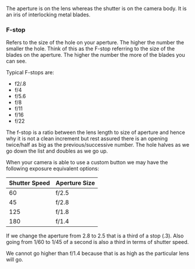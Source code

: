 The aperture is on the lens whereas the shutter is on the camera body. It is an iris of interlocking metal blades.

### F-stop

Refers to the size of the hole on your aperture. The higher the number the smaller the hole. Think of this as the F-stop referring to the size of the blades on the aperture. The higher the number the more of the blades you can see.

Typical F-stops are:

- f2/.8
- f/4
- f/5.6
- f/8
- f/11
- f/16
- f/22

The f-stop is a ratio between the lens length to size of aperture and hence why it is not a clean increment but rest assured there is an opening twice/half as big as the previous/successive number. The hole halves as we go down the list and doubles as we go up.

When your camera is able to use a custom button we may have the following exposure equivalent options:

| Shutter Speed | Aperture Size |
| ------------- | -------- |
| 60            | f/2.5    |
| 45            | f/2.8    |
| 125           | f/1.8    |
| 180           | f/1.4         |

If we change the aperture from 2.8 to 2.5 that is a third of a stop (.3). Also going from 1/60 to 1/45 of a second is also a third in terms of shutter speed.

We cannot go higher than f/1.4 because that is as high as the particular lens will go.


